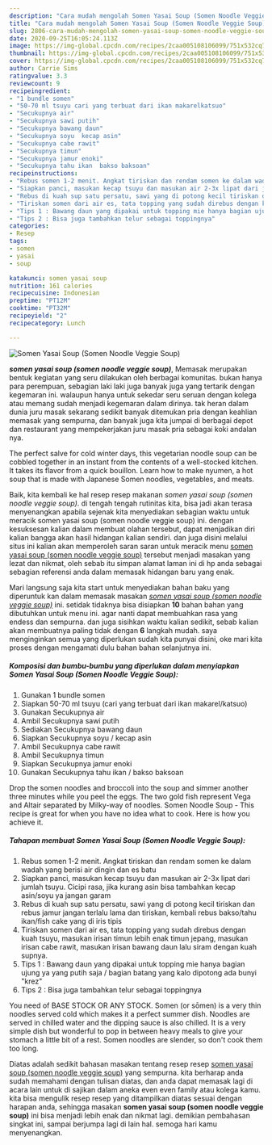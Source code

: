 ```yaml
---
description: "Cara mudah mengolah Somen Yasai Soup (Somen Noodle Veggie Soup) yang enak"
title: "Cara mudah mengolah Somen Yasai Soup (Somen Noodle Veggie Soup) yang enak"
slug: 2806-cara-mudah-mengolah-somen-yasai-soup-somen-noodle-veggie-soup-yang-enak
date: 2020-09-25T16:05:24.113Z
image: https://img-global.cpcdn.com/recipes/2caa005108106099/751x532cq70/somen-yasai-soup-somen-noodle-veggie-soup-foto-resep-utama.jpg
thumbnail: https://img-global.cpcdn.com/recipes/2caa005108106099/751x532cq70/somen-yasai-soup-somen-noodle-veggie-soup-foto-resep-utama.jpg
cover: https://img-global.cpcdn.com/recipes/2caa005108106099/751x532cq70/somen-yasai-soup-somen-noodle-veggie-soup-foto-resep-utama.jpg
author: Carrie Sims
ratingvalue: 3.3
reviewcount: 9
recipeingredient:
- "1 bundle somen"
- "50-70 ml tsuyu cari yang terbuat dari ikan makarelkatsuo"
- "Secukupnya air"
- "Secukupnya sawi putih"
- "Secukupnya bawang daun"
- "Secukupnya soyu  kecap asin"
- "Secukupnya cabe rawit"
- "Secukupnya timun"
- "Secukupnya jamur enoki"
- "Secukupnya tahu ikan  bakso baksoan"
recipeinstructions:
- "Rebus somen 1-2 menit. Angkat tiriskan dan rendam somen ke dalam wadah yang berisi air dingin dan es batu"
- "Siapkan panci, masukan kecap tsuyu dan masukan air 2-3x lipat dari jumlah tsuyu. Cicipi rasa, jika kurang asin bisa tambahkan kecap asin/soyu ya jangan garam"
- "Rebus di kuah sup satu persatu, sawi yang di potong kecil tiriskan dan rebus jamur jangan terlalu lama dan tiriskan, kembali rebus bakso/tahu ikan/fish cake yang di iris tipis"
- "Tiriskan somen dari air es, tata topping yang sudah direbus dengan kuah tsuyu, masukan irisan timun lebih enak timun jepang, masukan irisan cabe rawit, masukan irisan bawang daun lalu siram dengan kuah supnya."
- "Tips 1 : Bawang daun yang dipakai untuk topping mie hanya bagian ujung ya yang putih saja / bagian batang yang kalo dipotong ada bunyi &#34;krez&#34;"
- "Tips 2 : Bisa juga tambahkan telur sebagai toppingnya"
categories:
- Resep
tags:
- somen
- yasai
- soup

katakunci: somen yasai soup 
nutrition: 161 calories
recipecuisine: Indonesian
preptime: "PT12M"
cooktime: "PT32M"
recipeyield: "2"
recipecategory: Lunch

---
```



![Somen Yasai Soup (Somen Noodle Veggie Soup)](https://img-global.cpcdn.com/recipes/2caa005108106099/751x532cq70/somen-yasai-soup-somen-noodle-veggie-soup-foto-resep-utama.jpg)

<b><i>somen yasai soup (somen noodle veggie soup)</i></b>, Memasak merupakan bentuk kegiatan yang seru dilakukan oleh berbagai komunitas. bukan hanya para perempuan, sebagian laki laki juga banyak juga yang tertarik dengan kegemaran ini. walaupun hanya untuk sekedar seru seruan dengan kolega atau memang sudah menjadi kegemaran dalam dirinya. tak heran dalam dunia juru masak sekarang sedikit banyak ditemukan pria dengan keahlian memasak yang sempurna, dan banyak juga kita jumpai di berbagai depot dan restaurant yang mempekerjakan juru masak pria sebagai koki andalan nya.

The perfect salve for cold winter days, this vegetarian noodle soup can be cobbled together in an instant from the contents of a well-stocked kitchen. It takes its flavor from a quick bouillon. Learn how to make nyumen, a hot soup that is made with Japanese Somen noodles, vegetables, and meats.

Baik, kita kembali ke hal resep resep makanan <i>somen yasai soup (somen noodle veggie soup)</i>. di tengah tengah rutinitas kita, bisa jadi akan terasa menyenangkan apabila sejenak kita menyediakan sebagian waktu untuk meracik somen yasai soup (somen noodle veggie soup) ini. dengan kesuksesan kalian dalam membuat olahan tersebut, dapat menjadikan diri kalian bangga akan hasil hidangan kalian sendiri. dan juga disini melalui situs ini kalian akan memperoleh saran saran untuk meracik menu <u>somen yasai soup (somen noodle veggie soup)</u> tersebut menjadi masakan yang lezat dan nikmat, oleh sebab itu simpan alamat laman ini di hp anda sebagai sebagian referensi anda dalam memasak hidangan baru yang enak.


Mari langsung saja kita start untuk menyediakan bahan baku yang diperuntuk kan dalam memasak masakan <u><i>somen yasai soup (somen noodle veggie soup)</i></u> ini. setidak tidaknya bisa disiapkan <b>10</b> bahan bahan yang dibutuhkan untuk menu ini. agar nanti dapat membuahkan rasa yang endess dan sempurna. dan juga sisihkan waktu kalian sedikit, sebab kalian akan membuatnya paling tidak dengan <b>6</b> langkah mudah. saya menginginkan semua yang diperlukan sudah kita punyai disini, oke mari kita proses dengan mengamati dulu bahan bahan selanjutnya ini.

<!--inarticleads1-->

##### Komposisi dan bumbu-bumbu yang diperlukan dalam menyiapkan Somen Yasai Soup (Somen Noodle Veggie Soup):

1. Gunakan 1 bundle somen
1. Siapkan 50-70 ml tsuyu (cari yang terbuat dari ikan makarel/katsuo)
1. Gunakan Secukupnya air
1. Ambil Secukupnya sawi putih
1. Sediakan Secukupnya bawang daun
1. Siapkan Secukupnya soyu / kecap asin
1. Ambil Secukupnya cabe rawit
1. Ambil Secukupnya timun
1. Siapkan Secukupnya jamur enoki
1. Gunakan Secukupnya tahu ikan / bakso baksoan


Drop the somen noodles and broccoli into the soup and simmer another three minutes while you peel the eggs. The two gold fish represent Vega and Altair separated by Milky-way of noodles. Somen Noodle Soup - This recipe is great for when you have no idea what to cook. Here is how you achieve it. 

<!--inarticleads2-->

##### Tahapan membuat Somen Yasai Soup (Somen Noodle Veggie Soup):

1. Rebus somen 1-2 menit. Angkat tiriskan dan rendam somen ke dalam wadah yang berisi air dingin dan es batu
1. Siapkan panci, masukan kecap tsuyu dan masukan air 2-3x lipat dari jumlah tsuyu. Cicipi rasa, jika kurang asin bisa tambahkan kecap asin/soyu ya jangan garam
1. Rebus di kuah sup satu persatu, sawi yang di potong kecil tiriskan dan rebus jamur jangan terlalu lama dan tiriskan, kembali rebus bakso/tahu ikan/fish cake yang di iris tipis
1. Tiriskan somen dari air es, tata topping yang sudah direbus dengan kuah tsuyu, masukan irisan timun lebih enak timun jepang, masukan irisan cabe rawit, masukan irisan bawang daun lalu siram dengan kuah supnya.
1. Tips 1 : Bawang daun yang dipakai untuk topping mie hanya bagian ujung ya yang putih saja / bagian batang yang kalo dipotong ada bunyi &#34;krez&#34;
1. Tips 2 : Bisa juga tambahkan telur sebagai toppingnya


You need of BASE STOCK OR ANY STOCK. Somen (or sōmen) is a very thin noodles served cold which makes it a perfect summer dish. Noodles are served in chilled water and the dipping sauce is also chilled. It is a very simple dish but wonderful to pop in between heavy meals to give your stomach a little bit of a rest. Somen noodles are slender, so don&#39;t cook them too long. 

Diatas adalah sedikit bahasan masakan tentang resep resep <u>somen yasai soup (somen noodle veggie soup)</u> yang sempurna. kita berharap anda sudah memahami dengan tulisan diatas, dan anda dapat memasak lagi di acara lain untuk di sajikan dalam aneka even even family atau kolega kamu. kita bisa mengulik resep resep yang ditampilkan diatas sesuai dengan harapan anda, sehingga masakan <b>somen yasai soup (somen noodle veggie soup)</b> ini bisa menjadi lebih enak dan nikmat lagi. demikian pembahasan singkat ini, sampai berjumpa lagi di lain hal. semoga hari kamu menyenangkan.
